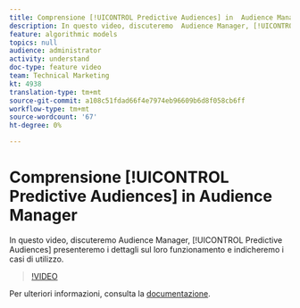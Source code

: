 ```yaml
---
title: Comprensione [!UICONTROL Predictive Audiences] in  Audience Manager
description: In questo video, discuteremo  Audience Manager, [!UICONTROL Predictive Audiences] presenteremo i dettagli sul loro funzionamento e indicheremo i casi di utilizzo.
feature: algorithmic models
topics: null
audience: administrator
activity: understand
doc-type: feature video
team: Technical Marketing
kt: 4938
translation-type: tm+mt
source-git-commit: a108c51fdad66f4e7974eb96609b6d8f058cb6ff
workflow-type: tm+mt
source-wordcount: '67'
ht-degree: 0%

---
```



# Comprensione [!UICONTROL Predictive Audiences] in  Audience Manager

In questo video, discuteremo  Audience Manager, [!UICONTROL Predictive Audiences] presenteremo i dettagli sul loro funzionamento e indicheremo i casi di utilizzo.

>[!VIDEO](https://video.tv.adobe.com/v/33629/?quality=12)

Per ulteriori informazioni, consulta la [documentazione](https://docs.adobe.com/content/help/en/audience-manager/user-guide/features/algorithmic-models/predictive-audiences/predictive-audiences.html).
